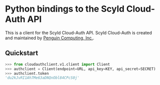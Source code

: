 # Python bindings to the Scyld Cloud-Auth API

This is a client for the Scyld Cloud-Auth API.  Scyld Cloud-Auth is created and maintained by [Penguin Computing, Inc.](http://www.penguincomputing.com).

## Quickstart

```python
>>> from cloudauthclient.v1.client import Client
>>> authclient = Client(endpoint=URL, api_key=KEY, api_secret=SECRET)
>>> authclient.token
'du2kJvRI1Ah7Me63aDNQnObl84CPcS0j'
```

